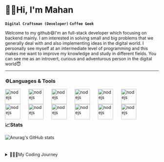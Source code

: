 # 👋🏻Hi, I'm Mahan
**`Digital Craftsman (Developer)`** **`Coffee Geek`**

Welcome to my github😄I'm an full-stack developer which focusing on backend mainly. I am interested in solving small and big problems that we generally deal with and also implementing ideas in the digital world. I personally see myself at an intermediate level of programming and this makes me want to improve my knowledge and study in different fields. You can see me as an introvert, curious and adventurous person in the digital world😇

---

### ⚙Languages & Tools

<img align="left" alt="nodejs" width="50px" style="padding-right:23px;" src="https://cdn.jsdelivr.net/gh/devicons/devicon@latest/icons/nodejs/nodejs-original-wordmark.svg" />
<img align="left" alt="nodejs" width="50px" style="padding-right:23px;" src="https://cdn.jsdelivr.net/gh/devicons/devicon@latest/icons/javascript/javascript-original.svg" />
<img align="left" alt="nodejs" width="50px" style="padding-right:23px;" src="https://cdn.jsdelivr.net/gh/devicons/devicon@latest/icons/java/java-original.svg" />
<img align="left" alt="nodejs" width="50px" style="padding-right:23px;" src="https://cdn.jsdelivr.net/gh/devicons/devicon@latest/icons/html5/html5-original.svg" />
<img align="left" alt="nodejs" width="50px" style="padding-right:23px;" src="https://cdn.jsdelivr.net/gh/devicons/devicon@latest/icons/css3/css3-original.svg" />
<img align="left" alt="nodejs" width="50px" style="padding-right:23px;" src="https://cdn.jsdelivr.net/gh/devicons/devicon@latest/icons/express/express-original-wordmark.svg" />
<img align="left" alt="nodejs" width="50px" style="padding-right:23px;" src="https://cdn.jsdelivr.net/gh/devicons/devicon@latest/icons/mongodb/mongodb-original.svg" />
<img align="left" alt="nodejs" width="50px" style="padding-right:23px;" src="https://cdn.jsdelivr.net/gh/devicons/devicon@latest/icons/mongoose/mongoose-original.svg" />
<img align="left" alt="nodejs" width="50px" style="padding-right:23px;" src="https://cdn.jsdelivr.net/gh/devicons/devicon@latest/icons/mysql/mysql-original.svg" />
<img align="left" alt="nodejs" width="50px" style="padding-right:23px;" src="https://cdn.jsdelivr.net/gh/devicons/devicon@latest/icons/sequelize/sequelize-original.svg" />
<img align="left" alt="nodejs" width="50px" style="padding-right:23px;" src="https://cdn.jsdelivr.net/gh/devicons/devicon@latest/icons/git/git-original.svg" />
<img align="left" alt="nodejs" width="50px" style="padding-right:23px;" src="https://cdn.jsdelivr.net/gh/devicons/devicon@latest/icons/github/github-original.svg" />
<br /><br /><br /><br />

#

### 📈Stats

![Anurag's GitHub stats](https://github-readme-stats.vercel.app/api?username=Callmehaan&show_icons=true&theme=synthwave)

#

<details>
  <summary>👨🏻‍💻My Coding Journey</summary>
  I have always been interested in computers and technology ever since I was a kid. I've always wanted to be a programmer and build applications, but my coding journey started in college. During my first year there, I began learning C++, but I never finished it. At the time, I wanted to see the results of my code quickly and visually, which led to my interest in web development with HTML, CSS, and JavaScript. It was very fun and amazing to create headers, footers, and all sorts of visual elements. However, the visual and graphical components that could be developed with HTML, CSS, and JavaScript weren't enough for me; I wanted to develop the logic of these applications too. So I started learning Node.js, and now I'm here, passionate about developing and eager to learn more about programming.
</details>

<link rel="stylesheet" type='text/css' href="https://cdn.jsdelivr.net/gh/devicons/devicon@latest/devicon.min.css" />

<!--
**Callmehaan/Callmehaan** is a ✨ _special_ ✨ repository because its `README.md` (this file) appears on your GitHub profile.

Here are some ideas to get you started:

- 🔭 I’m currently working on ...
- 🌱 I’m currently learning ...
- 👯 I’m looking to collaborate on ...
- 🤔 I’m looking for help with ...
- 💬 Ask me about ...
- 📫 How to reach me: ...
- 😄 Pronouns: ...
- ⚡ Fun fact: ...
-->

